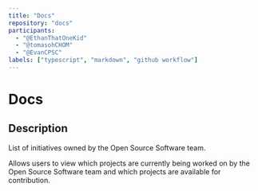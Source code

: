 ```yaml
---
title: "Docs"
repository: "docs"
participants:
  - "@EthanThatOneKid"
  - "@tomasohCHOM"
  - "@EvanCPSC"
labels: ["typescript", "markdown", "github workflow"]
---
```


# Docs

## Description

List of initiatives owned by the Open Source Software team.

Allows users to view which projects are currently being worked on by the Open
Source Software team and which projects are available for contribution.
